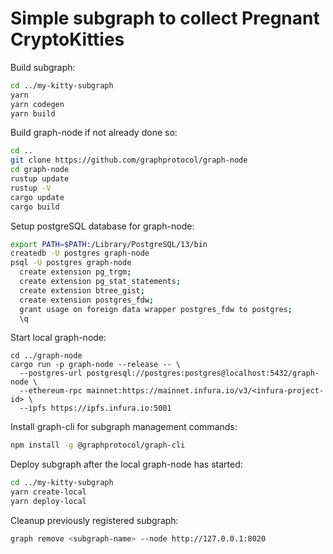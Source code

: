 # Simple subgraph to collect Pregnant CryptoKitties

Build subgraph:

```bash
cd ../my-kitty-subgraph
yarn
yarn codegen
yarn build
```

Build graph-node if not already done so:

```bash
cd ..
git clone https://github.com/graphprotocol/graph-node
cd graph-node
rustup update
rustup -V
cargo update
cargo build
```

Setup postgreSQL database for graph-node:

```bash
export PATH=$PATH:/Library/PostgreSQL/13/bin
createdb -U postgres graph-node
psql -U postgres graph-node
  create extension pg_trgm;
  create extension pg_stat_statements;
  create extension btree_gist;
  create extension postgres_fdw;
  grant usage on foreign data wrapper postgres_fdw to postgres;
  \q
```

Start local graph-node:

```
cd ../graph-node
cargo run -p graph-node --release -- \
  --postgres-url postgresql://postgres:postgres@localhost:5432/graph-node \
  --ethereum-rpc mainnet:https://mainnet.infura.io/v3/<infura-project-id> \
  --ipfs https://ipfs.infura.io:5001
```

Install graph-cli for subgraph management commands:

```bash
npm install -g @graphprotocol/graph-cli
```

Deploy subgraph after the local graph-node has started:

```bash
cd ../my-kitty-subgraph
yarn create-local
yarn deploy-local
```

Cleanup previously registered subgraph:

```bash
graph remove <subgraph-name> --node http://127.0.0.1:8020
```

